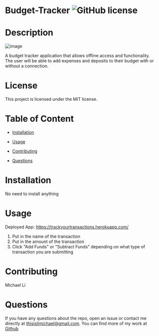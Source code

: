 # Budget-Tracker ![GitHub license](https://img.shields.io/badge/license-MIT-blue.svg)


# Description

![image](https://user-images.githubusercontent.com/90745029/153731300-816b6b90-70ad-46b3-bcfa-7482348a4141.png)

A budget tracker application that allows offline access and functionality. The user will be able to add expenses and deposits to their budget with or without a connection.

# License
This project is licensed under the MIT license.

# Table of Content

* [Installation](#installation)

* [Usage](#usage)

* [Contributing](#contributing)

* [Questions](#questions)

# Installation
No need to install anything

# Usage
Deployed App: https://trackyourtransactions.herokuapp.com/

1. Put in the name of the transaction
2. Put in the amount of the transaction
3. Click "Add Funds" or "Subtract Funds" depending on what type of transaction you are submitting

# Contributing
Michael Li

# Questions 
If you have any questions about the repo, open an issue or contact me directly at thisislimichael@gmail.com. 
You can find more of my work at [Github](https://github.com/limichael97)

